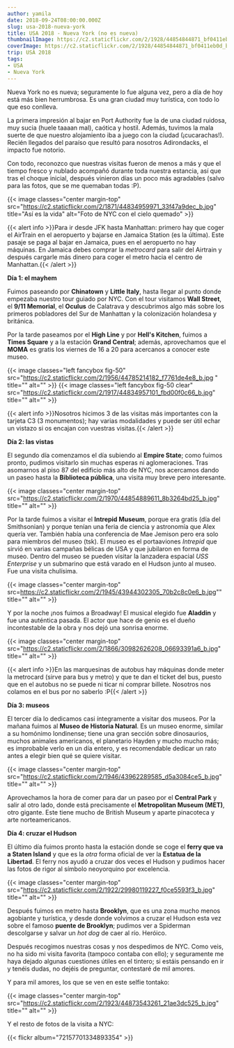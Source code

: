 ```yaml
---
author: yamila
date: 2018-09-24T08:00:00.000Z
slug: usa-2018-nueva-york
title: USA 2018 - Nueva York (no es nueva)
thumbnailImage: https://c2.staticflickr.com/2/1928/44854844871_bf0411eb0d_c.jpg
coverImage: https://c2.staticflickr.com/2/1928/44854844871_bf0411eb0d_b.jpg
trip: USA 2018
tags:
- USA
- Nueva York
---
```


Nueva York no es nueva; seguramente lo fue alguna vez, pero a día de hoy está más bien herrumbrosa. Es una gran ciudad muy turística, con todo lo que eso conlleva.

<!--more-->

La primera impresión al bajar en Port Authority fue la de una ciudad ruidosa, muy sucia (huele taaaan mal), caótica y hostil. Además, tuvimos la mala suerte de que nuestro alojamiento iba a juego con la ciudad (¡cucarachas!). Recién llegados del paraíso que resultó para nosotros Adirondacks, el impacto fue notorio.

Con todo, reconozco que nuestras visitas fueron de menos a más y que el tiempo fresco y nublado acompañó durante toda nuestra estancia, así que tras el choque inicial, después vinieron días un poco más agradables (salvo para las fotos, que se me quemaban todas :P).

{{< image classes="center margin-top" src="https://c2.staticflickr.com/2/1871/44834959971_33f47a9dec_b.jpg" title="Así es la vida" alt="Foto de NYC con el cielo quemado" >}}

{{< alert info >}}Para ir desde JFK hasta Manhattan: primero hay que coger el AirTrain en el aeropuerto y bajarse en Jamaica Station (es la última). Este pasaje se paga al bajar en Jamaica, pues en el aeropuerto no hay máquinas. En Jamaica debes comprar la *metrocard* para salir del Airtrain y después cargarle más dinero para coger el metro hacia el centro de Manhattan.{{< /alert >}}

**Día 1: el mayhem**

Fuimos paseando por **Chinatown** y **Little Italy**, hasta llegar al punto donde empezaba nuestro tour guiado por NYC. Con el tour visitamos **Wall Street**, el **9/11 Memorial**, el **Oculus** de Calatrava y descubrimos algo más sobre los primeros pobladores del Sur de Manhattan y la colonización holandesa y británica.

Por la tarde paseamos por el **High Line** y por **Hell's Kitchen**, fuimos a **Times Square** y a la estación **Grand Central**; además, aprovechamos que el **MOMA** es gratis los viernes de 16 a 20 para acercanos a conocer este museo.

{{< image classes="left fancybox fig-50" src="https://c2.staticflickr.com/2/1956/44785214182_f7761de4e8_b.jpg " title="" alt="" >}}
{{< image classes="left fancybox fig-50 clear" src="https://c2.staticflickr.com/2/1917/44834957101_fbd00f0c66_b.jpg" title="" alt="" >}}

{{< alert info >}}Nosotros hicimos 3 de las visitas más importantes con la tarjeta C3 (3 monumentos); hay varias modalidades y puede ser útil echar un vistazo si os encajan con vuestras visitas.{{< /alert >}}

**Día 2: las vistas**

El segundo día comenzamos el día subiendo al **Empire State**; como fuimos pronto, pudimos visitarlo sin muchas esperas ni aglomeraciones. Tras asomarnos al piso 87 del edificio más alto de NYC, nos acercamos dando un paseo hasta la **Biblioteca pública**, una visita muy breve pero interesante.

{{< image classes="center margin-top" src="https://c2.staticflickr.com/2/1970/44854889611_8b3264bd25_b.jpg" title="" alt="" >}}

Por la tarde fuimos a visitar el **Intrepid Museum**, porque era gratis (día del Smithsonian) y porque tenían una feria de ciencia y astronomía que Alex quería ver. También había una conferencia de Mae Jemison pero era solo para miembros del museo (tsk). El museo es el portaaviones *Intrepid* que sirvió en varias campañas bélicas de USA y que jubilaron en forma de museo. Dentro del museo se pueden visitar la lanzadera espacial *USS Enterprise* y un submarino que está varado en el Hudson junto al museo. Fue una visita chulísima.

{{< image classes="center margin-top" src=https://c2.staticflickr.com/2/1945/43944302305_70b2c8c0e6_b.jpg"" title="" alt="" >}}

Y por la noche ¡nos fuimos a Broadway! El musical elegido fue **Aladdin** y fue una auténtica pasada. El actor que hace de genio es el dueño incontestable de la obra y nos dejó una sonrisa enorme.

{{< image classes="center margin-top" src="https://c2.staticflickr.com/2/1866/30982626208_06693391a6_b.jpg" title="" alt="" >}}

{{< alert info >}}En las marquesinas de autobus hay máquinas donde meter la metrocard (sirve para bus y metro) y que te dan el ticket del bus, puesto que en el autobus no se puede ni ticar ni comprar billete. Nosotros nos colamos en el bus por no saberlo :P{{< /alert >}}

**Día 3: museos**

El tercer día lo dedicamos casi íntegramente a visitar dos museos. Por la mañana fuimos al **Museo de Historia Natural**. Es un museo enorme, similar a su homónimo londinense; tiene una gran sección sobre dinosaurios, muchos animales americanos, el planetario Hayden y mucho mucho más; es improbable verlo en un día entero, y es recomendable dedicar un rato antes a elegir bien qué se quiere visitar.

{{< image classes="center margin-top" src="https://c2.staticflickr.com/2/1946/43962289585_d5a3084ce5_b.jpg" title="" alt="" >}}

Aprovechamos la hora de comer para dar un paseo por el **Central Park** y salir al otro lado, donde está precisamente el **Metropolitan Museum (MET)**, otro gigante. Este tiene mucho de British Museum y aparte pinacoteca y arte norteamericanos.

**Día 4: cruzar el Hudson**

El último día fuimos pronto hasta la estación donde se coge el **ferry que va a Staten Island** y que es la *otra* forma oficial de ver la **Estatua de la Libertad**. El ferry nos ayudó a cruzar dos veces el Hudson y pudimos hacer las fotos de rigor al símbolo neoyorquino por excelencia.

{{< image classes="center margin-top" src="https://c2.staticflickr.com/2/1922/29980119227_f0ce5593f3_b.jpg" title="" alt="" >}}

Después fuimos en metro hasta **Brooklyn**, que es una zona mucho menos agobiante y turística, y desde donde volvimos a cruzar el Hudson esta vez sobre el famoso **puente de Brooklyn**; pudimos ver a Spiderman descolgarse y salvar un *hot dog* de caer al río. Heróico.

Después recogimos nuestras cosas y nos despedimos de NYC. Como veis, no ha sido mi visita favorita (tampoco contaba con ello); y seguramente me haya dejado algunas cuestiones útiles en el tintero; si estáis pensando en ir y tenéis dudas, no dejéis de preguntar, contestaré de mil amores.

Y para mil amores, los que se ven en este selfie tontako:

{{< image classes="center margin-top" src="https://c2.staticflickr.com/2/1923/44873543261_21ae3dc525_b.jpg" title="" alt="" >}}

Y el resto de fotos de la visita a NYC:

{{< flickr album="72157701334893354" >}}
